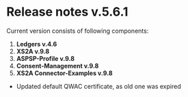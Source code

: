 # Release notes v.5.6.1

Current version consists of following components:

1. **Ledgers v.4.6**
2. **XS2A v.9.8**
3. **ASPSP-Profile v.9.8**
4. **Consent-Management v.9.8**
5. **XS2A Connector-Examples v.9.8**

-   Updated default QWAC certificate, as old one was expired
